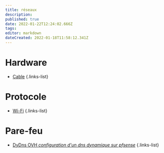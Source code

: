```yaml
---
title: réseaux
description: 
published: true
date: 2022-01-22T12:24:02.666Z
tags: 
editor: markdown
dateCreated: 2022-01-18T11:58:12.341Z
---
```


# Hardware
- [Cable](/réseaux/cable)
{.links-list}


# Protocole
- [Wi-Fi](/réseaux/Wi-Fi)
{.links-list}

# Pare-feu
- [DyDns OVH *configuration d'un dns dynamique sur pfsense*](/réseaux/Pare-feu)
{.links-list}


